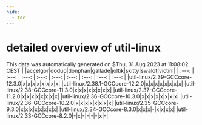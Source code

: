 ```yaml
---
hide:
  - toc
---
```


detailed overview of util-linux
===============================


This data was automatically generated on $Thu, 31 Aug 2023 at 11:08:02 CEST
| |accelgor|doduo|donphan|gallade|joltik|skitty|swalot|victini|
| :---: | :---: | :---: | :---: | :---: | :---: | :---: | :---: | :---: |
|util-linux/2.39-GCCcore-12.3.0|x|x|x|x|x|x|x|x|
|util-linux/2.38.1-GCCcore-12.2.0|x|x|x|x|x|x|x|x|
|util-linux/2.38-GCCcore-11.3.0|x|x|x|x|x|x|x|x|
|util-linux/2.37-GCCcore-11.2.0|x|x|x|x|x|x|x|x|
|util-linux/2.36-GCCcore-10.3.0|x|x|x|x|x|x|x|x|
|util-linux/2.36-GCCcore-10.2.0|x|x|x|x|x|x|x|x|
|util-linux/2.35-GCCcore-9.3.0|x|x|x|x|x|x|x|x|
|util-linux/2.34-GCCcore-8.3.0|x|x|x|-|x|x|x|x|
|util-linux/2.33-GCCcore-8.2.0|-|x|-|-|-|-|x|-|
